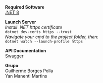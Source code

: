 **Required Software**
<br/>
[.NET 8](https://dotnet.microsoft.com/en-us/download)

**Launch Server** 
<br/>
*Install .NET https certificate*
<br/>
`dotnet dev-certs https --trust`
<br/>
*Navigate your cmd to the project folder, then:*
<br/>
`dotnet watch --launch-profile https`

**API Documentation**
<br/>
[Swagger](https://localhost:7259/swagger/index.html)

**Grupo**
<br/>
Guilherme Borges Polla
<br/>
Yan Manenti Martins
